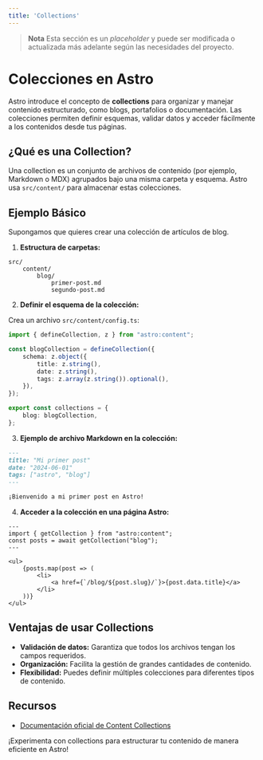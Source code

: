 ```yaml
---
title: 'Collections'
---
```


> **Nota**
> Esta sección es un *placeholder* y puede ser modificada o actualizada más adelante según las necesidades del proyecto.

# Colecciones en Astro

Astro introduce el concepto de **collections** para organizar y manejar contenido estructurado, como blogs, portafolios o documentación. Las colecciones permiten definir esquemas, validar datos y acceder fácilmente a los contenidos desde tus páginas.

## ¿Qué es una Collection?

Una collection es un conjunto de archivos de contenido (por ejemplo, Markdown o MDX) agrupados bajo una misma carpeta y esquema. Astro usa `src/content/` para almacenar estas colecciones.

## Ejemplo Básico

Supongamos que quieres crear una colección de artículos de blog.

1. **Estructura de carpetas:**

```
src/
    content/
        blog/
            primer-post.md
            segundo-post.md
```

2. **Definir el esquema de la colección:**

Crea un archivo `src/content/config.ts`:

```ts
import { defineCollection, z } from "astro:content";

const blogCollection = defineCollection({
    schema: z.object({
        title: z.string(),
        date: z.string(),
        tags: z.array(z.string()).optional(),
    }),
});

export const collections = {
    blog: blogCollection,
};
```

3. **Ejemplo de archivo Markdown en la colección:**

```markdown
---
title: "Mi primer post"
date: "2024-06-01"
tags: ["astro", "blog"]
---

¡Bienvenido a mi primer post en Astro!
```

4. **Acceder a la colección en una página Astro:**

```astro
---
import { getCollection } from "astro:content";
const posts = await getCollection("blog");
---

<ul>
    {posts.map(post => (
        <li>
            <a href={`/blog/${post.slug}/`}>{post.data.title}</a>
        </li>
    ))}
</ul>
```

## Ventajas de usar Collections

- **Validación de datos:** Garantiza que todos los archivos tengan los campos requeridos.
- **Organización:** Facilita la gestión de grandes cantidades de contenido.
- **Flexibilidad:** Puedes definir múltiples colecciones para diferentes tipos de contenido.

## Recursos

- [Documentación oficial de Content Collections](https://docs.astro.build/es/guides/content-collections/)

¡Experimenta con collections para estructurar tu contenido de manera eficiente en Astro!
</div>